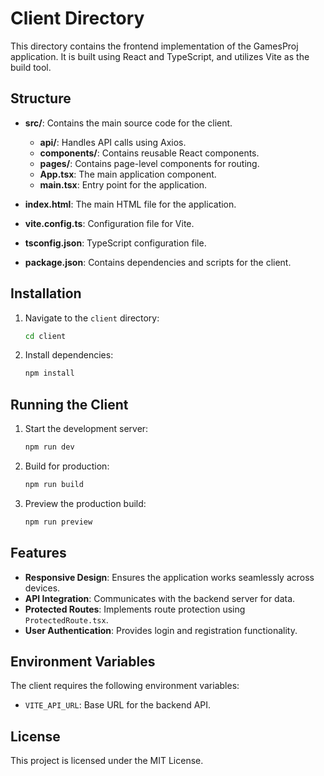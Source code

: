 # Client Directory

This directory contains the frontend implementation of the GamesProj application. It is built using React and TypeScript, and utilizes Vite as the build tool.

## Structure

- **src/**: Contains the main source code for the client.
  - **api/**: Handles API calls using Axios.
  - **components/**: Contains reusable React components.
  - **pages/**: Contains page-level components for routing.
  - **App.tsx**: The main application component.
  - **main.tsx**: Entry point for the application.

- **index.html**: The main HTML file for the application.
- **vite.config.ts**: Configuration file for Vite.
- **tsconfig.json**: TypeScript configuration file.
- **package.json**: Contains dependencies and scripts for the client.

## Installation

1. Navigate to the `client` directory:
   ```bash
   cd client
   ```

2. Install dependencies:
   ```bash
   npm install
   ```

## Running the Client

1. Start the development server:
   ```bash
   npm run dev
   ```

2. Build for production:
   ```bash
   npm run build
   ```

3. Preview the production build:
   ```bash
   npm run preview
   ```

## Features

- **Responsive Design**: Ensures the application works seamlessly across devices.
- **API Integration**: Communicates with the backend server for data.
- **Protected Routes**: Implements route protection using `ProtectedRoute.tsx`.
- **User Authentication**: Provides login and registration functionality.

## Environment Variables

The client requires the following environment variables:

- `VITE_API_URL`: Base URL for the backend API.

## License

This project is licensed under the MIT License.
